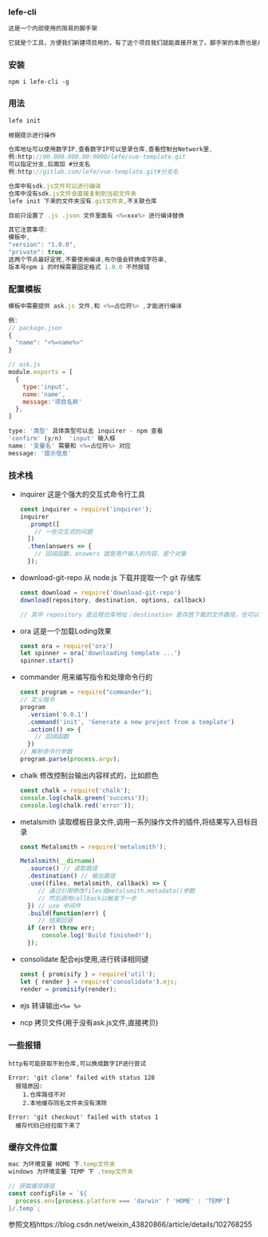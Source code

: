 ### lefe-cli 

```js
这是一个内部使用的简易的脚手架

它就是个工具，方便我们新建项目用的，有了这个项目我们就能直接开发了。脚手架的本质也是从远程下载一个模板来进行一个新项目。脚手架可是高级版的克隆，它主要是提供了交互式的命令让我们可以动态的更改模板，然后用一句命令就可以一劳永逸了（当然还是要维护的），这应该是最主要的区别。
```

### 安装

```
npm i lefe-cli -g
```

### 用法

```js
lefe init

根据提示进行操作

仓库地址可以使用数字IP,查看数字IP可以登录仓库,查看控制台Network里,
例:http://00.000.000.00:0000/lefe/vue-template.git
可以指定分支,后面加 #分支名
例:http://gitlab.com/lefe/vue-template.git#分支名

仓库中有sdk.js文件可以进行编译
仓库中没有sdk.js文件会直接复制到当前文件夹
lefe init 下来的文件夹没有.git文件夹,不关联仓库

目前只设置了 .js .json 文件里面有 <%=xxx%> 进行编译替换

其它注意事项:
模板中,
"version": "1.0.0",
"private": true,
这两个节点最好定死,不要使用编译,布尔值会转换成字符串,
版本号npm i 的时候需要固定格式 1.0.0 不然报错
```

### 配置模板

```js
模板中需要提供 ask.js 文件,和 <%=占位符%> ,才能进行编译

例:
// package.json
{
  "name": "<%=name%>"
}

// ask.js
module.exports = [
  {
    type:'input',
    name:'name',
    message:'项目名称'
  },
]

type: '类型' 具体类型可以去 inquirer - npm 查看
'confirm' (y/n)  'input' 输入框
name: '变量名' 需要和 <%=占位符%> 对应 
message: '提示信息'
```

### 技术栈

- inquirer  这是个强大的交互式命令行工具

  ```js
  const inquirer = require('inquirer');
  inquirer
    .prompt([
      // 一些交互式的问题
    ])
    .then(answers => {
      // 回调函数，answers 就是用户输入的内容，是个对象
    });
  ```

- download-git-repo  从 node.js 下载并提取一个 git 存储库

  ```js
  const download = require('download-git-repo')
  download(repository, destination, options, callback)
  
  // 其中 repository 是远程仓库地址；destination 是存放下载的文件路径，也可以直接写文件名，默认就是当前目录；options 是一些选项，比如{ clone：boolean }表示用 http download 还是 git clone 的形式下载。
  ```

- ora   这是一个加载Loding效果

  ```js
  const ora = require('ora')
  let spinner = ora('downloading template ...')
  spinner.start()
  ```

- commander   用来编写指令和处理命令行的

  ```js
  const program = require("commander");
  // 定义指令
  program
    .version('0.0.1')
    .command('init', 'Generate a new project from a template')
    .action(() => {
      // 回调函数
    })
  // 解析命令行参数
  program.parse(process.argv);
  ```

- chalk  修改控制台输出内容样式的，比如颜色

  ```js
  const chalk = require('chalk');
  console.log(chalk.green('success'));
  console.log(chalk.red('error'));
  ```

- metalsmith  读取模板目录文件,调用一系列操作文件的插件,将结果写入目标目录

  ```js
  const Metalsmith = require('metalsmith'); 
  
  Metalsmith(__dirname)
    .source() // 读取路径
    .destination() // 输出路径
    .use((files, metalsmith, callback) => {
       // 通过引用修改files或metalsmith.metadata()参数
       // 然后调用callback以触发下一步
    }) // use 中间件
    .build(function(err) {
       // 结束回调
   	if (err) throw err;
   	    console.log('Build finished!');
  	});
  ```

- consolidate  配合ejs使用,进行转译相同键

  ```js
  const { promisify } = require('util');
  let { render } = require('consolidate').ejs;
  render = promisify(render);
  ```

- ejs  转译输出`<%= %>`

- ncp  拷贝文件(用于没有ask.js文件,直接拷贝)

### 一些报错

```
http有可能获取不到仓库,可以换成数字IP进行尝试

Error: 'git clone' failed with status 128
  报错原因:
	1.仓库路径不对
	2.本地缓存同名文件夹没有清除
	
Error: 'git checkout' failed with status 1
  缓存代码已经拉取下来了
```

### 缓存文件位置

```js
mac 为环境变量 HOME 下.temp文件夹
windows 为环境变量 TEMP 下 .temp文件夹

// 获取缓存路径
const configFile = `${
  process.env[process.platform === 'darwin' ? 'HOME' : 'TEMP']
}/.temp`;
```

参照文档https://blog.csdn.net/weixin_43820866/article/details/102768255
